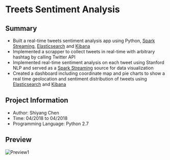  # Treets Sentiment Analysis
 
 ## Summary
 
 * Built a real-time tweets sentiment analysis app using Python, [Spark Streaming](https://spark.apache.org/streaming/), [Elasticsearch](https://www.elastic.co/) and [Kibana](https://www.elastic.co/products/kibana)
 * Implemented a scrapper to collect tweets in real-time with arbitrary hashtag by calling Twitter API
 * Implemented real-time sentiment analysis on each tweet using Stanford NLP and served as a [Spark Streaming](https://spark.apache.org/streaming/) source for data visualization
 * Created a dashboard including coordinate map and pie charts to show a real time geolocation and sentiment distribution of tweets using [Elasticsearch](https://www.elastic.co/) and [Kibana](https://www.elastic.co/products/kibana)
 
 ## Project Information
 
 * Author: Shiyang Chen
 * Time: 04/2018 to 04/2018
* Programming Language: Python 2.7

 ## Preview
 ![Preview1](https://github.com/a87009751/Treet-Sentiment-Analysis/blob/master/Preview1.JPG?raw=true)
